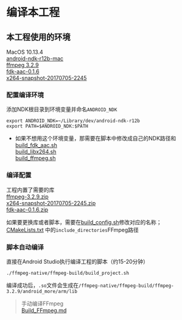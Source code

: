 # 编译本工程

## 本工程使用的环境 
MacOS 10.13.4  
[android-ndk-r12b-mac](https://dl.google.com/android/repository/android-ndk-r12b-darwin-x86_64.zip)  
[ffmpeg 3.2.9](https://github.com/FFmpeg/FFmpeg/archive/n3.2.9.zip)  
[fdk-aac-0.1.6](https://downloads.sourceforge.net/opencore-amr/fdk-aac-0.1.6.tar.gz)  
[x264-snapshot-20170705-2245](http://download.videolan.org/pub/videolan/x264/snapshots/x264-snapshot-20170705-2245.tar.bz2)  

### 配置编译环境
添加NDK根目录到环境变量并命名`ANDROID_NDK`

```
export ANDROID_NDK=~/Library/dev/android-ndk-r12b
export PATH=$ANDROID_NDK:$PATH
```
* 如果不想用这个环境变量，那需要在脚本中修改成自己的NDK路径和  
[build\_fdk\_aac.sh](./ffmpeg-native/ffmpeg-build/build_fdk_aac.sh)  
[build_libx264.sh](./ffmpeg-native/ffmpeg-build/build_libx264.sh)  
[build_ffmpeg.sh](./ffmpeg-native/ffmpeg-build/build_ffmpeg.sh)   

### 编译配置
工程内置了需要的库  
[ffmpeg-3.2.9.zip](./ffmpeg-native/ffmpeg-build/ffmpeg-3.2.9.zip)  
[x264-snapshot-20170705-2245.zip](./ffmpeg-native/ffmpeg-build/x264-snapshot-20170705-2245.zip)  
[fdk-aac-0.1.6.zip](./ffmpeg-native/ffmpeg-build/fdk-aac-0.1.6.zip)  

如果要更换库或者脚本，需要在[build_config.sh](./ffmpeg-native/ffmpeg-build/build_config.sh)修改对应的名称；  
[CMakeLists.txt](./ffmpeg-native/CMakeLists.txt) 中的`include_directories`FFmpeg路径 

### 脚本自动编译
直接在Android Studio执行编译工程的脚本（约15-20分钟）

```
./ffmpeg-native/ffmpeg-build/build_project.sh
```
编译成功后，`.so`文件会生成在`/ffmpeg-native/ffmpeg-build/ffmpeg-3.2.9/android_more/arm/lib`



>手动编译FFmpeg  
[Build_FFmpeg.md](Build_FFmpeg.md)